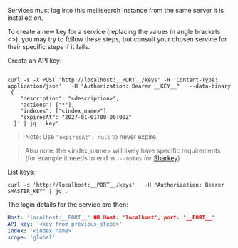 Services must log into this meilisearch instance from the same server it is installed on.

To create a new key for a service (replacing the values in angle brackets <>), you may
try to follow these steps, but consult your chosen service for their specific steps if it fails.

Create an API key:
```shell

curl -s -X POST 'http://localhost:__PORT__/keys' -H 'Content-Type: application/json'   -H "Authorization: Bearer __KEY__"   --data-binary '{
    "description": "<description>",
    "actions": ["*"],
    "indexes": ["<index_name>"],
    "expiresAt": "2027-01-01T00:00:00Z"
  }' | jq '.key'

```
> Note: Use `"expiresAt": null` to never expire.

> Also note: the <index_name> will likely have specific requirements (for example it needs
 to end in `---notes` for [Sharkey](https://docs.joinsharkey.org/docs/customisation/meilisearch))

List keys:

```shell
curl -s 'http://localhost:__PORT__/keys'   -H "Authorization: Bearer $MASTER_KEY" | jq .
```

The login details for the service are then:
```yaml
Host: 'localhost:__PORT__' OR Host: 'localhost', port: '__PORT__'
API key: '<key_from_previous_steps>'
index: '<index_name>'
scope: 'global'
```
